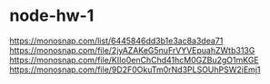 # node-hw-1

https://monosnap.com/list/6445846dd3b1e3ac8a3dea71
https://monosnap.com/file/2jyAZAKeG5nuFrVYVEpuahZWtb313G
https://monosnap.com/file/KIIo0enChChd41hcM0GZBu2gO1mKGE
https://monosnap.com/file/9D2F0OkuTm0rNd3PLSOUhPSW2iEmj1
